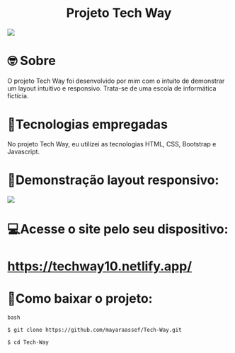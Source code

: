 <h1 align="center"> Projeto Tech Way

</h1>

<img src="imagens/tela_desktop1.gif">

# 🤓 Sobre

O projeto Tech Way foi desenvolvido por mim com o intuito de demonstrar um layout intuitivo e responsivo. Trata-se de uma escola de informática fictícia.

#  🔧Tecnologias empregadas

No projeto Tech Way, eu utilizei as tecnologias HTML, CSS, Bootstrap e Javascript.

# 📱Demonstração layout responsivo:
<img src="imagens/tela_mobile.gif">

# 💻Acesse o site pelo seu dispositivo:
# https://techway10.netlify.app/
# 📁Como baixar o projeto:

```
bash

$ git clone https://github.com/mayaraassef/Tech-Way.git

$ cd Tech-Way

```